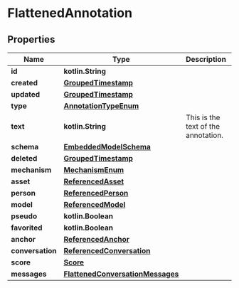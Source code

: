 
# FlattenedAnnotation

## Properties
Name | Type | Description | Notes
------------ | ------------- | ------------- | -------------
**id** | **kotlin.String** |  | 
**created** | [**GroupedTimestamp**](GroupedTimestamp) |  | 
**updated** | [**GroupedTimestamp**](GroupedTimestamp) |  | 
**type** | [**AnnotationTypeEnum**](AnnotationTypeEnum) |  | 
**text** | **kotlin.String** | This is the text of the annotation. | 
**schema** | [**EmbeddedModelSchema**](EmbeddedModelSchema) |  |  [optional]
**deleted** | [**GroupedTimestamp**](GroupedTimestamp) |  |  [optional]
**mechanism** | [**MechanismEnum**](MechanismEnum) |  |  [optional]
**asset** | [**ReferencedAsset**](ReferencedAsset) |  |  [optional]
**person** | [**ReferencedPerson**](ReferencedPerson) |  |  [optional]
**model** | [**ReferencedModel**](ReferencedModel) |  |  [optional]
**pseudo** | **kotlin.Boolean** |  |  [optional]
**favorited** | **kotlin.Boolean** |  |  [optional]
**anchor** | [**ReferencedAnchor**](ReferencedAnchor) |  |  [optional]
**conversation** | [**ReferencedConversation**](ReferencedConversation) |  |  [optional]
**score** | [**Score**](Score) |  |  [optional]
**messages** | [**FlattenedConversationMessages**](FlattenedConversationMessages) |  |  [optional]



